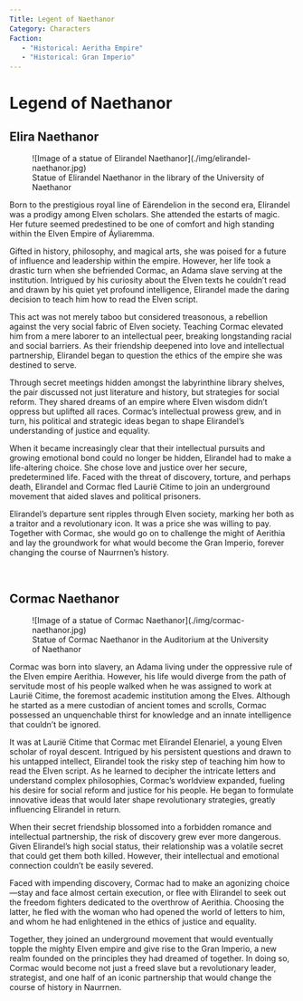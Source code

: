 ```yaml
---
Title: Legent of Naethanor
Category: Characters
Faction:
   - "Historical: Aeritha Empire" 
   - "Historical: Gran Imperio"
---
```


# Legend of Naethanor

## Elira Naethanor

<div class="wrap-left-img">
<figure class="pic-banner">
![Image of a statue of Elirandel Naethanor](./img/elirandel-naethanor.jpg)
<figcaption>Statue of Elirandel Naethanor in the library of the University of Naethanor</figcaption>
</figure>
</div>


Born to the prestigious royal line of Eärendelion in the second era, Elirandel was a prodigy among Elven scholars. She attended the estarts of magic. Her future seemed predestined to be one of comfort and high standing within the Elven Empire of Áyliaremma.

Gifted in history, philosophy, and magical arts, she was poised for a future of influence and leadership within the empire. However, her life took a drastic turn when she befriended Cormac, an Adama slave serving at the institution. Intrigued by his curiosity about the Elven texts he couldn&rsquo;t read and drawn by his quiet yet profound intelligence, Elirandel made the daring decision to teach him how to read the Elven script.

This act was not merely taboo but considered treasonous, a rebellion against the very social fabric of Elven society. Teaching Cormac elevated him from a mere laborer to an intellectual peer, breaking longstanding racial and social barriers. As their friendship deepened into love and intellectual partnership, Elirandel began to question the ethics of the empire she was destined to serve.

Through secret meetings hidden amongst the labyrinthine library shelves, the pair discussed not just literature and history, but strategies for social reform. They shared dreams of an empire where Elven wisdom didn&rsquo;t oppress but uplifted all races. Cormac&rsquo;s intellectual prowess grew, and in turn, his political and strategic ideas began to shape Elirandel&rsquo;s understanding of justice and equality.

When it became increasingly clear that their intellectual pursuits and growing emotional bond could no longer be hidden, Elirandel had to make a life-altering choice. She chose love and justice over her secure, predetermined life. Faced with the threat of discovery, torture, and perhaps death, Elirandel and Cormac fled Laurië Citime to join an underground movement that aided slaves and political prisoners.

Elirandel&rsquo;s departure sent ripples through Elven society, marking her both as a traitor and a revolutionary icon. It was a price she was willing to pay. Together with Cormac, she would go on to challenge the might of Aerithia and lay the groundwork for what would become the Gran Imperio, forever changing the course of Naurrnen&rsquo;s history.

<br style="clear:both;" />

## Cormac Naethanor

<div class="wrap-right-img">
<figure class="pic-banner">
![Image of a statue of Cormac Naethanor](./img/cormac-naethanor.jpg)
<figcaption>Statue of Cormac Naethanor in the Auditorium at the University of Naethanor</figcaption>
</figure>
</div>

Cormac was born into slavery, an Adama living under the oppressive rule of the Elven empire Aerithia. However, his life would diverge from the path of servitude most of his people walked when he was assigned to work at Laurië Citime, the foremost academic institution among the Elves. Although he started as a mere custodian of ancient tomes and scrolls, Cormac possessed an unquenchable thirst for knowledge and an innate intelligence that couldn&rsquo;t be ignored.

It was at Laurië Citime that Cormac met Elirandel Elenariel, a young Elven scholar of royal descent. Intrigued by his persistent questions and drawn to his untapped intellect, Elirandel took the risky step of teaching him how to read the Elven script. As he learned to decipher the intricate letters and understand complex philosophies, Cormac&rsquo;s worldview expanded, fueling his desire for social reform and justice for his people. He began to formulate innovative ideas that would later shape revolutionary strategies, greatly influencing Elirandel in return.

When their secret friendship blossomed into a forbidden romance and intellectual partnership, the risk of discovery grew ever more dangerous. Given Elirandel&rsquo;s high social status, their relationship was a volatile secret that could get them both killed. However, their intellectual and emotional connection couldn&rsquo;t be easily severed.

Faced with impending discovery, Cormac had to make an agonizing choice—stay and face almost certain execution, or flee with Elirandel to seek out the freedom fighters dedicated to the overthrow of Aerithia. Choosing the latter, he fled with the woman who had opened the world of letters to him, and whom he had enlightened in the ethics of justice and equality.

Together, they joined an underground movement that would eventually topple the mighty Elven empire and give rise to the Gran Imperio, a new realm founded on the principles they had dreamed of together. In doing so, Cormac would become not just a freed slave but a revolutionary leader, strategist, and one half of an iconic partnership that would change the course of history in Naurrnen.

<br style="clear:both;" />

